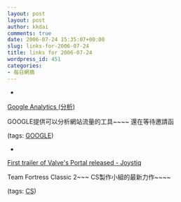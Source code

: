 ```yaml
---
layout: post
layout: post
author: kkdai
comments: true
date: 2006-07-24 15:35:07+00:00
slug: links-for-2006-07-24
title: links for 2006-07-24
wordpress_id: 451
categories:
- 每日網摘
---
```



	
  * 
		

[Google Analytics (分析)](http://www.google.com/analytics/zh-TW/index.html)


		

GOOGLE提供可以分析網站流量的工具~~~~  還在等待邀請函


		

(tags: [GOOGLE](http://del.icio.us/kkdai/GOOGLE))


	

	
  * 
		

[First trailer of Valve's Portal released - Joystiq](http://www.joystiq.com/2006/07/18/first-trailer-of-valves-portal-released/)


		

Team Fortress Classic 2~~~ CS製作小組的最新力作~~~~


		

(tags: [CS](http://del.icio.us/kkdai/CS))


	


